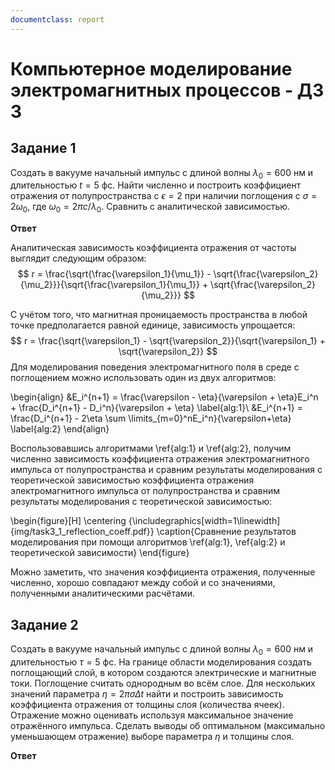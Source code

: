 ```yaml
---
documentclass: report
---
```


# Компьютерное моделирование электромагнитных процессов - ДЗ 3

## Задание 1

Создать в вакууме начальный импульс с длиной волны $\lambda_0=600$ нм и длительностью $t=5$ фс. Найти численно и построить коэффициент отражения от полупространства с $\epsilon=2$ при наличии поглощения с $\sigma=2\omega_0$, где $\omega_0=2\pi c / \lambda_0$. Сравнить с аналитической зависимостью.

**Ответ**

Аналитическая зависимость коэффициента отражения от частоты выглядит следующим образом:
$$
r = \frac{\sqrt{\frac{\varepsilon_1}{\mu_1}} - \sqrt{\frac{\varepsilon_2}{\mu_2}}}{\sqrt{\frac{\varepsilon_1}{\mu_1}} + \sqrt{\frac{\varepsilon_2}{\mu_2}}}
$$

С учётом того, что магнитная проницаемость пространства в любой точке предполагается равной единице, зависимость упрощается:
$$
r = \frac{\sqrt{\varepsilon_1} - \sqrt{\varepsilon_2}}{\sqrt{\varepsilon_1} + \sqrt{\varepsilon_2}}
$$
Для моделирования поведения электромагнитного поля в среде с поглощением можно использовать один из двух алгоритмов:

\begin{align}
&E_i^{n+1} = \frac{\varepsilon - \eta}{\varepsilon + \eta}E_i^n + \frac{D_i^{n+1} - D_i^n}{\varepsilon + \eta} \label{alg:1}\\
&E_i^{n+1} = \frac{D_i^{n+1} - 2\eta \sum \limits_{m=0}^nE_i^n}{\varepsilon+\eta} \label{alg:2}
\end{align}

Воспользовавшись алгоритмами \ref{alg:1} и \ref{alg:2}, получим численно зависимость коэффициента отражения электромагнитного импульса от полупространства и сравним результаты моделирования с теоретической зависимостью коэффициента отражения электромагнитного импульса от полупространства и сравним результаты моделирования с теоретической зависимостью:

\begin{figure}[H]
\centering
{\includegraphics[width=1\linewidth]{img/task3_1_reflection_coeff.pdf}}
\caption{Сравнение результатов моделирования при помощи алгоритмов \ref{alg:1}, \ref{alg:2} и теоретической зависимости}
\end{figure}

Можно заметить, что значения коэффициента отражения, полученные численно, хорошо совпадают между собой и со значениями, полученными аналитическими расчётами.

## Задание 2

Создать в вакууме начальный импульс с длиной волны $\lambda_0=600$ нм и длительностью $\tau=5$ фс. На границе области моделирования создать поглощающий слой, в котором создаются электрические и магнитные токи. Поглощение считать однородным во всём слое. Для нескольких значений параметра $\eta=2 \pi \sigma \Delta t$ найти и построить зависимость коэффициента отражения от толщины слоя (количества ячеек). Отражение можно оценивать используя максимальное значение отражённого импульса. Сделать выводы об оптимальном (максимально уменьшающем отражение) выборе параметра $\eta$ и толщины слоя.

**Ответ**




